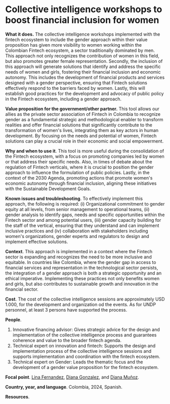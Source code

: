 <!---
---
title: ...how a fintech ecosystem can promote digital financial inclusion of women by integrating a gender approach into their value proposition
layout: default

menu_parent: 2
nav_order: 5
---
-->

# Collective intelligence workshops to boost financial inclusion for women


**What it does.** The collective intelligence workshops implemented with the fintech ecosystem to include the gender approach within their value proposition has given more visibility to women working within the Colombian Fintech ecosystem, a sector traditionally dominated by men. This approach not only recognizes the contribution of women in this field, but also promotes greater female representation. Secondly, the inclusion of this approach will generate solutions that identify and address the specific needs of women and girls, fostering their financial inclusion and economic autonomy. This includes the development of financial products and services designed with a gender perspective, ensuring that Fintech solutions effectively respond to the barriers faced by women. Lastly, this will establish good practices for the development and advocacy of public policy in the Fintech ecosystem, including a gender approach. 

**Value proposition for the government/other partner.** This tool allows our allies as the private sector association of Fintech in Colombia to recognize gender as a fundamental strategic and methodological enabler to transform realities and offer financial solutions that significantly contribute to the transformation of women's lives, integrating them as key actors in human development. By focusing on the needs and potential of women, Fintech solutions can play a crucial role in their economic and social empowerment.

**Why and when to use it**. This tool is more useful during the consolidation of the Fintech ecosystem, with a focus on promoting companies led by women or that address their specific needs. Also, in times of debate about the regulation of Fintech verticals, where it is crucial to position the gender approach to influence the formulation of public policies. Lastly, in the context of the 2030 Agenda, promoting actions that promote women's economic autonomy through financial inclusion, aligning these initiatives with the Sustainable Development Goals.

**Known issues and troubleshooting**. To effectively implement this approach, the following is required: (i) Organizational commitment to gender equity at all levels, from senior management to operational teams, (ii) gender analysis to identify gaps, needs and specific opportunities within the Fintech sector and among potential users, (iii) gender capacity building for the staff of the vertical, ensuring that they understand and can implement inclusive practices and (iv) collaboration with stakeholders including women's organizations, gender experts and regulators to design and implement effective solutions.

**Context**. This approach is implemented in a context where the Fintech sector is expanding and recognizes the need to be more inclusive and equitable. In countries like Colombia, where the gender gap in access to financial services and representation in the technological sector persists, the integration of a gender approach is both a strategic opportunity and an ethical imperative. Implementing these practices not only benefits women and girls, but also contributes to sustainable growth and innovation in the financial sector.

**Cost**. The cost of the collective intelligence sessions are approximately USD 1.000, for the development and organization od the events. As for UNDP personnel, at least 3 persons have supported the process.

**People**. 
1. Innovative financing advisor: Gives strategic advice for the design and implementation of the collective intelligence process and guarantees coherence and value to the broader fintech agenda. 
2. Technical expert on innovation and fintech: Supports the design and implementation process of the collective intelligence sessions and supports implementation and coordination with the fintech ecosystem.
3. Technical expert on Gender: Leads the thematic focus and the development of a gender value proposition for the fintech ecosystem.

**Focal point**. [Lina Fernandez](/Financial-inclusion-toolkit/contributors/Lina-Fernandez.html), [Diana Gonzalez](/Financial-inclusion-toolkit/contributors/Diana-Gonzalez.html), and [Diana Muñoz](/Financial-inclusion-toolkit/contributors/Diana-Munoz.html).

**Country, year, and language**. Colombia, 2024, Spanish.

**Resources**. 
